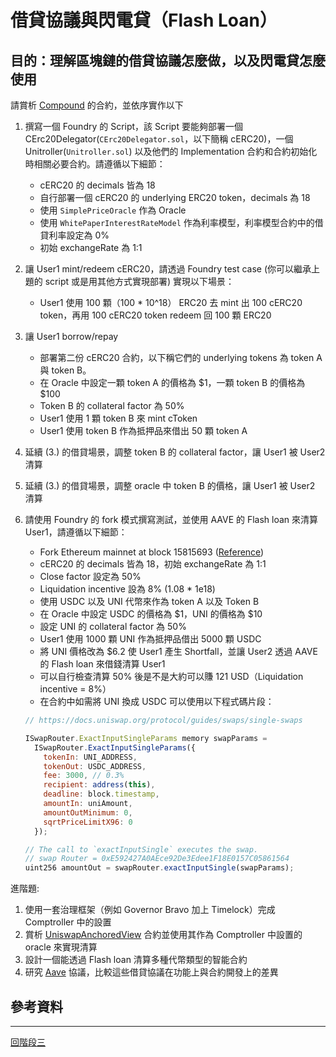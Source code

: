 # 借貸協議與閃電貸（Flash Loan）

## 目的：理解區塊鏈的借貸協議怎麼做，以及閃電貸怎麼使用
請賞析 [Compound](https://docs.compound.finance/v2/) 的合約，並依序實作以下
1. 撰寫一個 Foundry 的 Script，該 Script 要能夠部署一個 CErc20Delegator(`CErc20Delegator.sol`，以下簡稱 cERC20)，一個 Unitroller(`Unitroller.sol`) 以及他們的 Implementation 合約和合約初始化時相關必要合約。請遵循以下細節：
    * cERC20 的 decimals 皆為 18
    * 自行部署一個 cERC20 的 underlying ERC20 token，decimals 為 18
    * 使用 `SimplePriceOracle` 作為 Oracle
    * 使用 `WhitePaperInterestRateModel` 作為利率模型，利率模型合約中的借貸利率設定為 0%
    * 初始 exchangeRate 為 1:1

2. 讓 User1 mint/redeem cERC20，請透過 Foundry test case (你可以繼承上題的 script 或是用其他方式實現部署) 實現以下場景：
    * User1 使用 100 顆（100 * 10^18） ERC20 去 mint 出 100 cERC20 token，再用 100 cERC20 token redeem 回 100 顆 ERC20 

3. 讓 User1 borrow/repay
    * 部署第二份 cERC20 合約，以下稱它們的 underlying tokens 為 token A 與 token B。
    * 在 Oracle 中設定一顆 token A 的價格為 $1，一顆 token B 的價格為 $100
    * Token B 的 collateral factor 為 50%
    * User1 使用 1 顆 token B 來 mint cToken
    * User1 使用 token B 作為抵押品來借出 50 顆 token A

4. 延續 (3.) 的借貸場景，調整 token B 的 collateral factor，讓 User1 被 User2 清算

5. 延續 (3.) 的借貸場景，調整 oracle 中 token B 的價格，讓 User1 被 User2 清算

6. 請使用 Foundry 的 fork 模式撰寫測試，並使用 AAVE 的 Flash loan 來清算 User1，請遵循以下細節：
    * Fork Ethereum mainnet at block 15815693 ([Reference](https://hardhat.org/hardhat-network/docs/guides/forking-other-networks#resetting-the-fork))
    * cERC20 的 decimals 皆為 18，初始 exchangeRate 為 1:1
    * Close factor 設定為 50%
    * Liquidation incentive 設為 8% (1.08 * 1e18)
    * 使用 USDC 以及 UNI 代幣來作為 token A 以及 Token B
    * 在 Oracle 中設定 USDC 的價格為 $1，UNI 的價格為 $10
    * 設定 UNI 的 collateral factor 為 50%
    * User1 使用 1000 顆 UNI 作為抵押品借出 5000 顆 USDC
    * 將 UNI 價格改為 $6.2 使 User1 產生 Shortfall，並讓 User2 透過 AAVE 的 Flash loan 來借錢清算 User1
    * 可以自行檢查清算 50% 後是不是大約可以賺 121 USD（Liquidation incentive = 8%）
    * 在合約中如需將 UNI 換成 USDC 可以使用以下程式碼片段：
    ```javascript
    // https://docs.uniswap.org/protocol/guides/swaps/single-swaps

    ISwapRouter.ExactInputSingleParams memory swapParams =
      ISwapRouter.ExactInputSingleParams({
        tokenIn: UNI_ADDRESS,
        tokenOut: USDC_ADDRESS,
        fee: 3000, // 0.3%
        recipient: address(this),
        deadline: block.timestamp,
        amountIn: uniAmount,
        amountOutMinimum: 0,
        sqrtPriceLimitX96: 0
      });

    // The call to `exactInputSingle` executes the swap.
    // swap Router = 0xE592427A0AEce92De3Edee1F18E0157C05861564
    uint256 amountOut = swapRouter.exactInputSingle(swapParams);
    ```

進階題: 
1. 使用一套治理框架（例如 Governor Bravo 加上 Timelock）完成 Comptroller 中的設置
2. 賞析 [UniswapAnchoredView](https://etherscan.io/address/0x50ce56A3239671Ab62f185704Caedf626352741e#code) 合約並使用其作為 Comptroller 中設置的 oracle 來實現清算
3. 設計一個能透過 Flash loan 清算多種代幣類型的智能合約
4. 研究 [Aave](https://aave.com/) 協議，比較這些借貸協議在功能上與合約開發上的差異

## 參考資料

---
[回階段三](./README.md)
